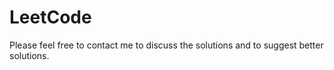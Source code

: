 # LeetCode
Please feel free to contact me to discuss the solutions and to suggest better solutions.
